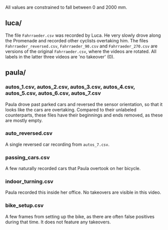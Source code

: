 All values are constrained to fall between 0 and 2000 mm.

## luca/
The file `Fahrraeder.csv` was recorded by Luca. He very slowly drove along the Promenade and recorded other cyclists overtaking him. The files `Fahrraeder_reversed.csv`, `Fahrraeder_90.csv` and `Fahrraeder_270.csv` are versions of the original `Fahrraeder.csv`, where the videos are rotated. All labels in the latter three videos are 'no takeover' (0).

## paula/
### autos_1.csv, autos_2.csv, autos_3.csv, autos_4.csv, autos_5.csv, autos_6.csv, autos_7.csv
Paula drove past parked cars and reversed the sensor orientation, so that it looks like the cars are overtaking. Compared to their unlabeled counterparts, these files have their beginnings and ends removed, as these are mostly empty.

### auto_reversed.csv
A single reversed car recording from `autos_7.csv`.

### passing_cars.csv
A few naturally recorded cars that Paula overtook on her bicycle.

### indoor_turning.csv
Paula recorded this inside her office. No takeovers are visible in this video.

### bike_setup.csv
A few frames from setting up the bike, as there are often false positives during that time. It does not feature any takeovers.
